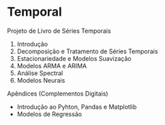# Temporal
Projeto de Livro de Séries Temporais

1. Introdução  
2. Decomposição e Tratamento de Séries Temporais  
3. Estacionariedade e Modelos Suavização
4. Modelos ARMA e ARIMA
5. Análise Spectral
6. Modelos Neurais

Apêndices (Complementos Digitais)

* Introdução ao Pyhton, Pandas e Matplotlib
* Modelos de Regressão
